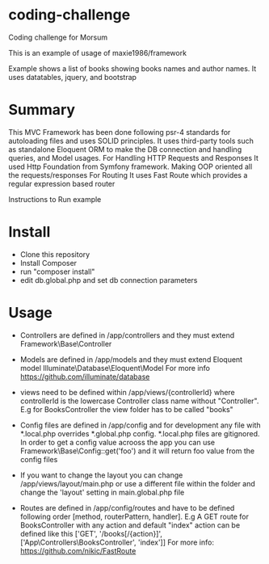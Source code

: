 # coding-challenge
Coding challenge for Morsum

This is an example of usage of maxie1986/framework

Example shows a list of books showing books names and author names. It uses datatables, jquery, and bootstrap

# Summary

This MVC Framework has been done following psr-4 standards for autoloading files and uses SOLID principles. It uses third-party tools such as standalone Eloquent ORM to make the DB connection and handling queries, and Model usages. For Handling HTTP Requests and Responses It used Http Foundation from Symfony framework. Making OOP oriented all the requests/responses For Routing It uses Fast Route which provides a regular expression based router

Instructions to Run example

# Install 

* Clone this repository 
* Install Composer 
* run "composer install" 
* edit db.global.php and set db connection parameters

# Usage 
* Controllers are defined in /app/controllers and they must extend Framework\Base\Controller
* Models are defined in /app/models and they must extend Eloquent model Illuminate\Database\Eloquent\Model For more info https://github.com/illuminate/database

* views need to be defined within /app/views/{controllerId} where controllerId is the lowercase Controller class name without "Controller". E.g for BooksController the view folder has to be called "books"

* Config files are defined in /app/config and for development any file with *.local.php overrides *.global.php config. *.local.php files are gitignored. In order to get a config value acrooss the app you can use Framework\Base\Config::get('foo') and it will return foo value from the config files

* If you want to change the layout you can change /app/views/layout/main.php or use a different file within the folder and change the 'layout' setting in main.global.php file

* Routes are defined in /app/config/routes and have to be defined following order [method, routerPattern, handler]. E.g A GET route for BooksController with any action and default "index" action can be defined like this ['GET', '/books[/{action}]', ['App\Controllers\BooksController', 'index']] For more info: https://github.com/nikic/FastRoute
